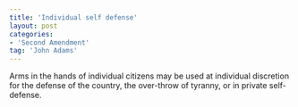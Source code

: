 ```yaml
---
title: 'Individual self defense'
layout: post
categories:
- 'Second Amendment'
tag: 'John Adams'
---
```


Arms in the hands of individual citizens may be used at individual discretion for the defense of the country, the over-throw of tyranny, or in private self-defense.